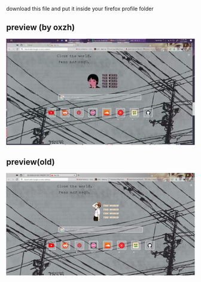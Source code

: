 download this file and put it inside your firefox profile folder

## preview (by oxzh)
![alt text](https://github.com/Rifqi2007c/lain-firefox/blob/main/2024-03-01%2017-28-34.gif)

## preview(old)
![alt text](https://github.com/Rifqi2007c/lain-firefox/blob/main/lain.png)
